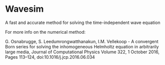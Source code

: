 # Wavesim
A fast and accurate method for solving the time-independent wave equation

For more info on the numerical method: 

G. Osnabrugge, S. Leedumrongwatthanakun, I.M. Vellekoop - A convergent Born series for solving the inhomogeneous Helmholtz equation in arbitrarily large media, Journal of Computational Physics Volume 322, 1 October 2016, Pages 113–124, doi:10.1016/j.jcp.2016.06.034
